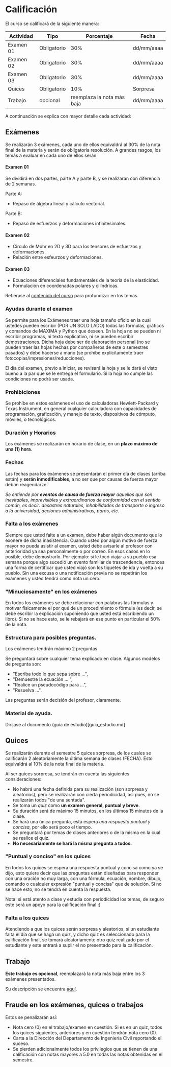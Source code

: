 # Calificación 

El curso se calificará de la siguiente manera:

| Actividad     | Tipo        | Porcentaje                  | Fecha      |
| ---           | ---         | ---                         | ---        |
| Examen 01     | Obligatorio | 30%                         | dd/mm/aaaa |
| Examen 02     | Obligatorio | 30%                         | dd/mm/aaaa |
| Examen 03     | Obligatorio | 30%                         | dd/mm/aaaa |
| Quices        | Obligatorio | 10%                         | Sorpresa   |
| Trabajo       | opcional    | reemplaza la nota más baja  | dd/mm/aaaa | 


A continuación se explica con mayor detalle cada actividad:

## Exámenes
Se realizarán 3 exámenes, cada uno de ellos equivaldrá al 30% de la nota final de la materia y serán de obligatoria resolución. A grandes rasgos, los temás a evaluar en cada uno de ellos serán:

#### Examen 01
Se dividirá en dos partes, parte A y parte B, y se realizarán con diferencia de 2 semanas.

Parte A:
* Repaso de álgebra lineal y cálculo vectorial.

Parte B:
* Repaso de esfuerzos y deformaciones infinitesimales.

#### Examen 02
* Circulo de Mohr en 2D y 3D para los tensores de esfuerzos y deformaciones.
* Relación entre esfeurzos y deformaciones.


#### Examen 03
* Ecuaciones diferenciales fundamentales de la teoría de la elasticidad.
* Formulación en coordenadas polares y cilíndricas.

Refierase al [contenido del curso](contenido_curso.md) para profundizar en los temas.


### Ayudas durante el examen
Se permite para los Exámenes traer una hoja tamaño oficio en la cual ustedes pueden escribir (POR UN SOLO LADO) todas las fórmulas, gráficos y comandos de MAXIMA y Python que deseen. En la hoja no se pueden ni escribir programas, ni texto explicativo, ni se pueden escribir demostraciones. Dicha hoja debe ser de elaboración personal (no se pueden traer las hojas hechas por compañeros de este o semestres pasados) y debe hacerse a mano (se prohíbe explícitamente traer fotocopias/impresiones/reducciones). 

El día del examen, previo a iniciar, se revisará la hoja y se le dará el visto bueno a la par que se le entrega el formulario. Si la hoja no cumple las condiciones no podrá ser usada.


### Prohibiciones
Se prohíbe en estos exámenes el uso de calculadoras Hewlett-Packard y Texas Instrument, en general cualquier calculadora con capacidades de programación, graficación, y manejo de texto, dispositivos de cómputo, móviles, o tecnológicos. 


### Duración y Horarios
Los exámenes se realizarán en horario de clase, en un **plazo máximo de una (1) hora**.


### Fechas
Las fechas para los exámenes se presentarán el primer día de clases (arriba están) y **serán inmodificables**, a no ser que por causas de fuerza mayor deban reagendarze. 

*Se entiende por **eventos de causa de fuerza mayor** aquellos que son inevitables, imprevisibles y extraordinarios de conformidad con el sentido común, es decir: desastres naturales, inhabilidades de transporte o ingreso a la universidad, acciones administrativas, paros, etc.* 


### Falta a los exámenes
Siempre que usted falte a un examen, debe haber algún documento que lo exonere de dicha inasistencia. Cuando usted por algún motivo de fuerza mayor no pueda asistir al examen, usted debe avisarle al profesor con anterioridad ya sea personalmente o por correo. En esos casos en lo posible, debe demostrarlo. Por ejemplo: si le tocó viajar a su pueblo esa semana porque algo sucedió un evento familiar de trascendencia, entonces una forma de certificar que usted viajó son los tiquetes de ida y vuelta a su pueblo. Sin una excusa o una notificación previa no se repetirán los exámenes y usted tendrá como nota un cero.

### "Minuciosamente" en los exámenes
En todos los exámenes se debe relacionar con palabras las fórmulas y motivar físicamente el por qué de un procedimiento o fórmula (es decir, se debe escribir la explicación suponiendo que usted está escribiendo un libro). Si no se hace esto, se le rebajará en ese punto en particular el 50% de la nota.

### Estructura para posibles preguntas.

Los exámenes tendrán máximo 2 preguntas. 

Se preguntará sobre cualquier tema explicado en clase. Algunos modelos de pregunta son: 
- "Escriba todo lo que sepa sobre ...", 
- "Demuestre la ecuación ... ", 
- "Realice un pseudocódigo para ...", 
- "Resuelva ...".

Las preguntas serán decisión del profesor, claramente.


### Material de ayuda.

Diríjase al documento (guía de estudio)[guia_estudio.md]



## Quices

Se realizarán durante el semestre 5 quices sorpresa, de los cuales se calificarán 2 aleatoriamente la última semana de clases (FECHA). Esto equivaldrá al 10% de la nota final de la materia.

Al ser quices sorpresa, se tendrán en cuenta las siguientes consideraciones:

- No habrá una fecha definida para su realización (son sorpresa y aleatorios), pero se realizarán con cierta periodicidad, así pues, no se realizarán todos "de una sentada".
- Se toma un *quiz* como **un examen general, puntual y breve**. 
- Su duración será de máximo 15 minutos, en los últimos 15 minutos de la clase. 
- Se hará una única pregunta, esta espera *una respuesta puntual y concisa*, por ello será poco el tiempo.
- Se preguntará por temas de clases anteriores o de la misma en la cual se realice el quiz.
- **No necesariamente se hará la misma pregunta a todos.**

### "Puntual y conciso" en los quices
En todos los quices se espera una respuesta puntual y concisa como ya se dijo, esto quiere decir que las preguntas están diseñadas para responder con una oración no muy larga, con una fórmula, ecuación, nombre, dibujo, comando o cualquier expresión "puntual y concisa" que de solución. Si no se hace esto, no se tendrá en cuenta la respuesta.

Nota: si está atento a clase y estudia con periodicidad los temas, de seguro este será un apoyo para la calificación final :)

### Falta a los quices
Atendiendo a que los quices serán sorpresa y aleatorios, si un estudiante falta el día que se haga un quiz, y dicho quiz es seleccionado para la calificación final, se tomará aleatoriamente otro quiz realizado por el estudiante y este entrará a suplir el no presentado para la calificación.



## Trabajo

**Este trabajo es opcional**, reemplazará la nota más baja entre los 3 exámenes presentados.

Su descripción se encuentra [aquí](trabajo.md).


## Fraude en los exámenes, quices  o trabajos
Estos se penalizarán así:

- Nota cero (0) en el trabajo/examen en cuestión. Si es en un quiz, todos los quices siguientes, anteriores y en cuestión tendrán nota cero (0).
- Carta a la Dirección del Departamento de Ingeniería Civil reportando el suceso.
- Se pierden adicionalmente todos los privilegios que se tienen de una calificación con notas mayores a 5.0 en todas las notas obtenidas en el semestre.